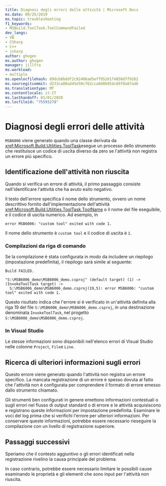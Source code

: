 ```yaml
---
title: Diagnosi degli errori delle attività | Microsoft Docs
ms.date: 09/25/2019
ms.topic: troubleshooting
f1_keywords:
- MSBuild.ToolTask.ToolCommandFailed
dev_langs:
- VB
- CSharp
- C++
- jsharp
author: ghogen
ms.author: ghogen
manager: jillfra
ms.workload:
- multiple
ms.openlocfilehash: 89dcb8bddf2c92406ad5eff952d1f4050d7f9262
ms.sourcegitcommit: d233ca00ad45e50cf62cca0d0b95dc69f0a87ad6
ms.translationtype: MT
ms.contentlocale: it-IT
ms.lasthandoff: 01/01/2020
ms.locfileid: "75593278"
---
```

# <a name="diagnosing-task-failures"></a>Diagnosi degli errori delle attività

`MSB6006` viene generato quando una classe derivata da <xref:Microsoft.Build.Utilities.ToolTask>esegue un processo dello strumento che restituisce un codice di uscita diverso da zero se l'attività non registra un errore più specifico.

## <a name="identifying-the-failing-task"></a>Identificazione dell'attività non riuscita

Quando si verifica un errore di attività, il primo passaggio consiste nell'identificare l'attività che ha avuto esito negativo.

Il testo dell'errore specifica il nome dello strumento, ovvero un nome descrittivo fornito dall'implementazione dell'attività <xref:Microsoft.Build.Utilities.ToolTask.ToolName> o il nome del file eseguibile, e il codice di uscita numerico. Ad esempio, in

```text
error MSB6006: "custom tool" exited with code 1.
```

Il nome dello strumento è `custom tool` e il codice di uscita è `1`.

### <a name="command-line-builds"></a>Compilazioni da riga di comando

Se la compilazione è stata configurata in modo da includere un riepilogo (impostazione predefinita), il riepilogo sarà simile al seguente:

```text
Build FAILED.

"S:\MSB6006_demo\MSB6006_demo.csproj" (default target) (1) ->
(InvokeToolTask target) ->
  S:\MSB6006_demo\MSB6006_demo.csproj(19,5): error MSB6006: "custom tool" exited with code 1.
```

Questo risultato indica che l'errore si è verificato in un'attività definita alla riga 19 del file `S:\MSB6006_demo\MSB6006_demo.csproj`, in una destinazione denominata `InvokeToolTask`, nel progetto `S:\MSB6006_demo\MSB6006_demo.csproj`.

### <a name="in-visual-studio"></a>In Visual Studio

Le stesse informazioni sono disponibili nell'elenco errori di Visual Studio nelle colonne `Project`, `File`e `Line`.

## <a name="finding-more-failure-information"></a>Ricerca di ulteriori informazioni sugli errori

Questo errore viene generato quando l'attività non registra un errore specifico. La mancata registrazione di un errore è spesso dovuta al fatto che l'attività non è configurata per comprendere il formato di errore emesso dallo strumento chiamato.

Gli strumenti ben configurati in genere emettono informazioni contestuali o sugli errori nel flusso di output standard o di errore e le attività acquisiscono e registrano queste informazioni per impostazione predefinita. Esaminare le voci del log prima che si verifichi l'errore per ulteriori informazioni. Per conservare queste informazioni, potrebbe essere necessario rieseguire la compilazione con un livello di registrazione superiore.

## <a name="next-steps"></a>Passaggi successivi

Speriamo che il contesto aggiuntivo o gli errori identificati nella registrazione rivelino la causa principale del problema.

In caso contrario, potrebbe essere necessario limitare le possibili cause esaminando le proprietà e gli elementi che sono input per l'attività non riuscita.
